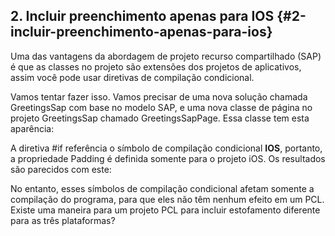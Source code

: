 ## 2\. Incluir preenchimento apenas para IOS {#2-incluir-preenchimento-apenas-para-ios}

Uma das vantagens da abordagem de projeto recurso compartilhado (SAP) é que as classes no projeto são extensões dos projetos de aplicativos, assim você pode usar diretivas de compilação condicional.

Vamos tentar fazer isso. Vamos precisar de uma nova solução chamada GreetingsSap com base no modelo SAP, e uma nova classe de página no projeto GreetingsSap chamado GreetingsSapPage. Essa classe tem esta aparência:

A diretiva #if referência o símbolo de compilação condicional __IOS__, portanto, a propriedade Padding é definida somente para o projeto iOS. Os resultados são parecidos com este:

No entanto, esses símbolos de compilação condicional afetam somente a compilação do programa, para que eles não têm nenhum efeito em um PCL. Existe uma maneira para um projeto PCL para incluir estofamento diferente para as três plataformas?